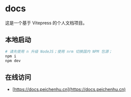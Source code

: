 # docs

这是一个基于 Vitepress 的个人文档项目。

## 本地启动

```sh
# 请先使用 n 升级 NodeJS；使用 nrm 切换国内 NPM 包源；
npm i
npm dev
```

## 在线访问

-   [https://docs.peichenhu.cn](https://docs.peichenhu.cn)
